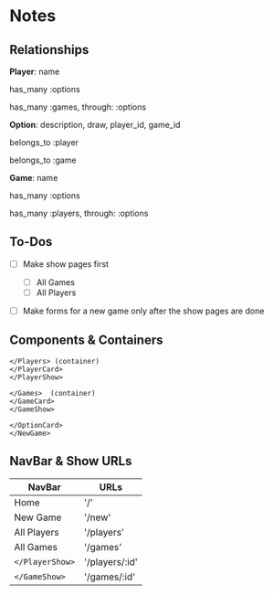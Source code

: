 Notes
=============


Relationships
-------------
**Player**: name

has_many :options

has_many :games, through: :options


**Option**: description, draw, player_id, game_id

belongs_to :player

belongs_to :game


**Game**: name

has_many :options

has_many :players, through: :options


To-Dos
-----------
- [ ] Make show pages first
  - [ ] All Games
  - [ ] All Players

- [ ] Make forms for a new game only after the show pages are done


Components & Containers
-----------------------
```
</Players> (container)
</PlayerCard>
</PlayerShow>

</Games>  (container)
</GameCard>
</GameShow>

</OptionCard>
</NewGame>
```


NavBar & Show URLs
-------------------
| NavBar          | URLs          |
| --------------- | ------------- |
| Home            | '/'           |
| New Game        | '/new'        |
| All Players     | '/players'    |
| All Games       | '/games'      |
| `</PlayerShow>` | '/players/:id'|
| `</GameShow>`   | '/games/:id'  |
